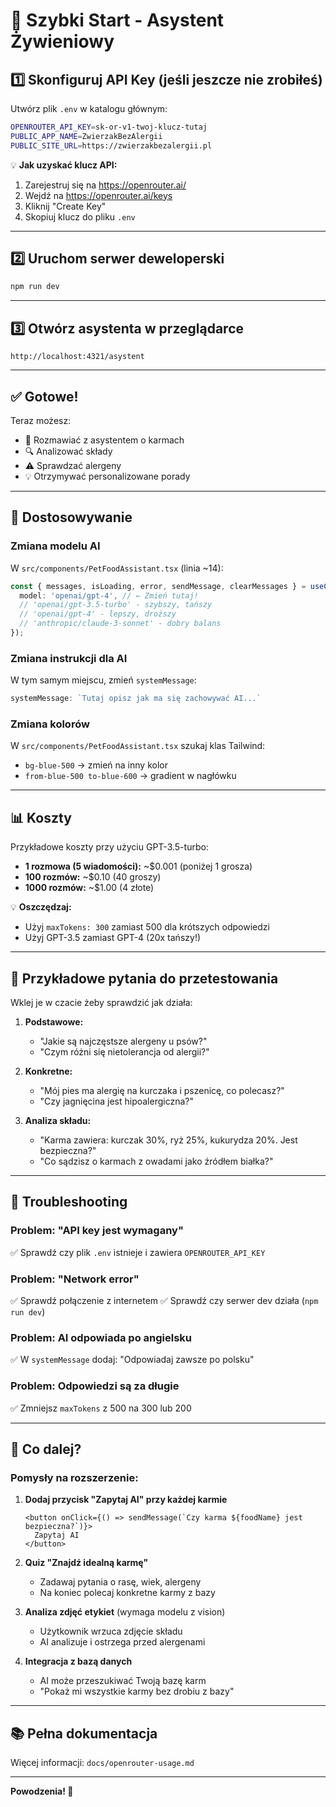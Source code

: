 # 🚀 Szybki Start - Asystent Żywieniowy

## 1️⃣ Skonfiguruj API Key (jeśli jeszcze nie zrobiłeś)

Utwórz plik `.env` w katalogu głównym:

```bash
OPENROUTER_API_KEY=sk-or-v1-twoj-klucz-tutaj
PUBLIC_APP_NAME=ZwierzakBezAlergii
PUBLIC_SITE_URL=https://zwierzakbezalergii.pl
```

💡 **Jak uzyskać klucz API:**
1. Zarejestruj się na https://openrouter.ai/
2. Wejdź na https://openrouter.ai/keys
3. Kliknij "Create Key"
4. Skopiuj klucz do pliku `.env`

---

## 2️⃣ Uruchom serwer deweloperski

```bash
npm run dev
```

---

## 3️⃣ Otwórz asystenta w przeglądarce

```
http://localhost:4321/asystent
```

---

## ✅ Gotowe! 

Teraz możesz:
- 💬 Rozmawiać z asystentem o karmach
- 🔍 Analizować składy
- ⚠️ Sprawdzać alergeny
- 💡 Otrzymywać personalizowane porady

---

## 🎨 Dostosowywanie

### Zmiana modelu AI

W `src/components/PetFoodAssistant.tsx` (linia ~14):

```typescript
const { messages, isLoading, error, sendMessage, clearMessages } = useChat({
  model: 'openai/gpt-4', // ← Zmień tutaj!
  // 'openai/gpt-3.5-turbo' - szybszy, tańszy
  // 'openai/gpt-4' - lepszy, droższy
  // 'anthropic/claude-3-sonnet' - dobry balans
});
```

### Zmiana instrukcji dla AI

W tym samym miejscu, zmień `systemMessage`:

```typescript
systemMessage: `Tutaj opisz jak ma się zachowywać AI...`
```

### Zmiana kolorów

W `src/components/PetFoodAssistant.tsx` szukaj klas Tailwind:
- `bg-blue-500` → zmień na inny kolor
- `from-blue-500 to-blue-600` → gradient w nagłówku

---

## 📊 Koszty

Przykładowe koszty przy użyciu GPT-3.5-turbo:
- **1 rozmowa (5 wiadomości):** ~$0.001 (poniżej 1 grosza)
- **100 rozmów:** ~$0.10 (40 groszy)
- **1000 rozmów:** ~$1.00 (4 złote)

💡 **Oszczędzaj:**
- Użyj `maxTokens: 300` zamiast 500 dla krótszych odpowiedzi
- Użyj GPT-3.5 zamiast GPT-4 (20x tańszy!)

---

## 🎯 Przykładowe pytania do przetestowania

Wklej je w czacie żeby sprawdzić jak działa:

1. **Podstawowe:**
   - "Jakie są najczęstsze alergeny u psów?"
   - "Czym różni się nietolerancja od alergii?"

2. **Konkretne:**
   - "Mój pies ma alergię na kurczaka i pszenicę, co polecasz?"
   - "Czy jagnięcina jest hipoalergiczna?"

3. **Analiza składu:**
   - "Karma zawiera: kurczak 30%, ryż 25%, kukurydza 20%. Jest bezpieczna?"
   - "Co sądzisz o karmach z owadami jako źródłem białka?"

---

## 🔧 Troubleshooting

### Problem: "API key jest wymagany"
✅ Sprawdź czy plik `.env` istnieje i zawiera `OPENROUTER_API_KEY`

### Problem: "Network error"
✅ Sprawdź połączenie z internetem
✅ Sprawdź czy serwer dev działa (`npm run dev`)

### Problem: AI odpowiada po angielsku
✅ W `systemMessage` dodaj: "Odpowiadaj zawsze po polsku"

### Problem: Odpowiedzi są za długie
✅ Zmniejsz `maxTokens` z 500 na 300 lub 200

---

## 🎉 Co dalej?

### Pomysły na rozszerzenie:

1. **Dodaj przycisk "Zapytaj AI" przy każdej karmie**
   ```tsx
   <button onClick={() => sendMessage(`Czy karma ${foodName} jest bezpieczna?`)}>
     Zapytaj AI
   </button>
   ```

2. **Quiz "Znajdź idealną karmę"**
   - Zadawaj pytania o rasę, wiek, alergeny
   - Na koniec polecaj konkretne karmy z bazy

3. **Analiza zdjęć etykiet** (wymaga modelu z vision)
   - Użytkownik wrzuca zdjęcie składu
   - AI analizuje i ostrzega przed alergenami

4. **Integracja z bazą danych**
   - AI może przeszukiwać Twoją bazę karm
   - "Pokaż mi wszystkie karmy bez drobiu z bazy"

---

## 📚 Pełna dokumentacja

Więcej informacji: `docs/openrouter-usage.md`

---

**Powodzenia! 🐾**

